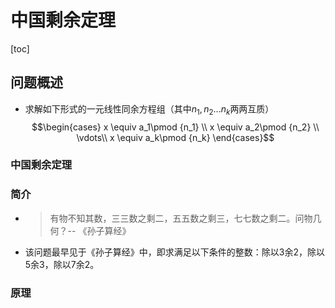 # 中国剩余定理
[toc]

## 问题概述
- 求解如下形式的一元线性同余方程组（其中$n_1,n_2...n_k$两两互质）
$$\begin{cases}
    x \equiv a_1\pmod {n_1} \\
    x \equiv a_2\pmod {n_2} \\
    \vdots\\
    x \equiv a_k\pmod {n_k}
\end{cases}$$

### 中国剩余定理
### 简介
- > 有物不知其数，三三数之剩二，五五数之剩三，七七数之剩二。问物几何？-- 《孙子算经》
- 该问题最早见于《孙子算经》中，即求满足以下条件的整数：除以$3$余$2$，除以$5$余$3$，除以$7$余$2$。
### 原理

